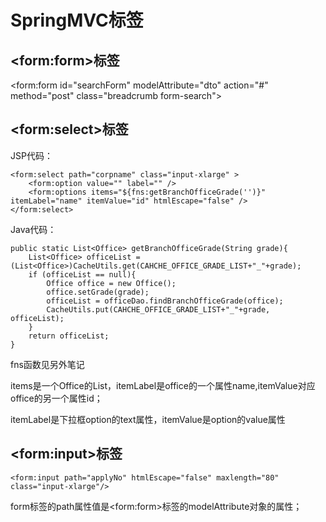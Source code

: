# SpringMVC标签

## &lt;form:form&gt;标签

&lt;form:form id="searchForm" modelAttribute="dto" action="\#" method="post" class="breadcrumb form-search"&gt;

## &lt;form:select&gt;标签

JSP代码：

```
<form:select path="corpname" class="input-xlarge" >
    <form:option value="" label="" />
    <form:options items="${fns:getBranchOfficeGrade('')}" itemLabel="name" itemValue="id" htmlEscape="false" />
</form:select>
```

Java代码：

```
public static List<Office> getBranchOfficeGrade(String grade){
    List<Office> officeList = (List<Office>)CacheUtils.get(CAHCHE_OFFICE_GRADE_LIST+"_"+grade);
    if (officeList == null){
        Office office = new Office();
        office.setGrade(grade);
        officeList = officeDao.findBranchOfficeGrade(office);
        CacheUtils.put(CAHCHE_OFFICE_GRADE_LIST+"_"+grade, officeList);
    }
    return officeList;
}
```

fns函数见另外笔记

items是一个Office的List，itemLabel是office的一个属性name,itemValue对应office的另一个属性id；

itemLabel是下拉框option的text属性，itemValue是option的value属性

## &lt;form:input&gt;标签

`<form:input path="applyNo" htmlEscape="false" maxlength="80" class="input-xlarge"/>`

form标签的path属性值是&lt;form:form&gt;标签的modelAttribute对象的属性；

